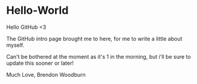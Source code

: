 # Hello-World

Hello GitHub <3

The GitHub intro page brought me to here, for me to write a little about myself.

Can't be bothered at the moment as it's 1 in the morning, but i'll be sure to update this sooner or later!

Much Love,
Brendon Woodburn

